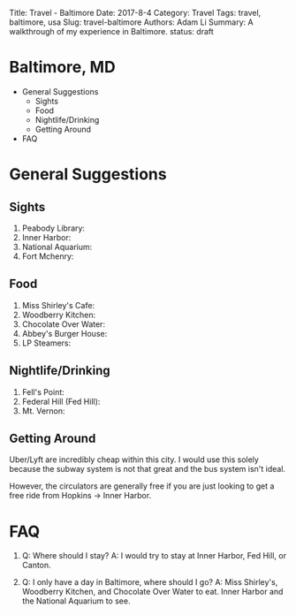Title: Travel - Baltimore
Date: 2017-8-4
Category: Travel
Tags: travel, baltimore, usa
Slug: travel-baltimore
Authors: Adam Li
Summary: A walkthrough of my experience in Baltimore.
status: draft

# Baltimore, MD
<!-- MarkdownTOC -->

- General Suggestions
    - Sights
    - Food
    - Nightlife/Drinking
    - Getting Around
- FAQ

<!-- /MarkdownTOC -->
# General Suggestions
## Sights
1. Peabody Library:
2. Inner Harbor:
3. National Aquarium:
4. Fort Mchenry:

## Food
1. Miss Shirley's Cafe:
2. Woodberry Kitchen:
3. Chocolate Over Water:
4. Abbey's Burger House:
5. LP Steamers:

## Nightlife/Drinking
1. Fell's Point:
2. Federal Hill (Fed Hill):
3. Mt. Vernon:

## Getting Around
Uber/Lyft are incredibly cheap within this city. I would use this solely because the subway system is not that great and the bus system isn't ideal.

However, the circulators are generally free if you are just looking to get a free ride from Hopkins -> Inner Harbor. 

# FAQ
1. Q: Where should I stay? 
A: I would try to stay at Inner Harbor, Fed Hill, or Canton.

2. Q: I only have a day in Baltimore, where should I go?
A: Miss Shirley's, Woodberry Kitchen, and Chocolate Over Water to eat. Inner Harbor and the National Aquarium to see. 

